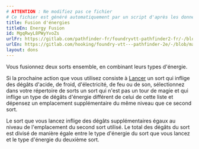 ```yaml
---
# ATTENTION : Ne modifiez pas ce fichier
# Ce fichier est généré automatiquement par un script d'après les données du module Foundry VTT officiel et de sa traduction
title: Fusion d'énergies
titleEn: Energy Fusion
id: MgqRwyL8PWyYvoZs
urlFr: https://gitlab.com/pathfinder-fr/foundryvtt-pathfinder2-fr/-/blob/master/data/feats/MgqRwyL8PWyYvoZs.htm
urlEn: https://gitlab.com/hooking/foundry-vtt---pathfinder-2e/-/blob/master/packs/data/feats.db/energy-fusion.json
layout: dons
---
```

Vous fusionnez deux sorts ensemble, en combinant leurs types d'énergie.

Si la prochaine action que vous utilisez consiste à [Lancer](../actions/lancer-un-sort.html) un sort qui inflige des dégâts d'acide, de froid, d'électricité, de feu ou de son, sélectionnez dans votre répertoire de sorts un sort qui n'est pas un tour de magie et qui inflige un type de dégâts d'énergie différent de celui de cette liste et dépensez un emplacement supplémentaire du même niveau que ce second sort.

Le sort que vous lancez inflige des dégâts supplémentaires égaux au niveau de l'emplacement du second sort utilisé. Le total des dégâts du sort est divisé de manière égale entre le type d'énergie du sort que vous lancez et le type d'énergie du deuxième sort.
